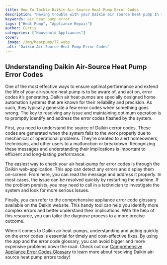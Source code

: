 ```yaml
---
title: How To Tackle Daikin Air Source Heat Pump Error Codes
description: "Having trouble with your Daikin air source heat pump In this blog post well show you how to tackle Daikin air source heat pump error codes and keep your home comfortable and energy-efficient"
keywords: air heat pump error
tags: ["Heat Pump", "Appliance Repair"]
author: Curtis
categories: ["Household Appliances"]
cover: 
 image: /img/heatpump/77.webp
 alt: 'Daikin Air Source Heat Pump Error Codes'
---
```

## Understanding Daikin Air-Source Heat Pump Error Codes

One of the most effective ways to ensure optimal performance and extend the life of your air-source heat pump is to be aware of, and act on, error codes it’s generating. Daikin air heat-pumps are specially designed home automation systems that are known for their reliability and precision. As such, they typically generate a few error codes when something goes wrong. The key to resolving any issue and maintaining optimum operation is to promptly identify and address the error codes flashed by the system. 

First, you need to understand the source of Daikin eerror codes. These codes are generated when the system fails to the work properly due to mechanical or operational problems. They’re created to alert homeowners, technicians, and other users to a malfunction or breakdown. Recognizing these messages and understanding their implications is important to efficient and long-lasting performance. 

The easiest way to check your air heat-pump for error codes is through the Daikin web-application. This app can detect any errors and display them on-screen. From here, you can read the message and address it properly. In most cases, the issue can be resolved quickly by restarting the machine. If the problem persists, you may need to call in a technician to investigate the system and look for more serious issues. 

Finally, you can refer to the comprehensive appliance error code glossary available on the Daikin website. This handy tool can help you identify more complex errors and better understand their implications. With the help of this resource, you can tailor the diagnose process to a more precise outcome. 

When it comes to Daikin air heat-pumps, understanding and acting quickly on the error codes is essential for timely and cost-effective fixes. By using the app and the error code glossary, you can avoid bigger and more expensive problems down the road. Check out our [Comprehensive Appliance Error Codes Glossary](./error-codes/) to learn more about resolving Daikin air-source heat pump errors today!
